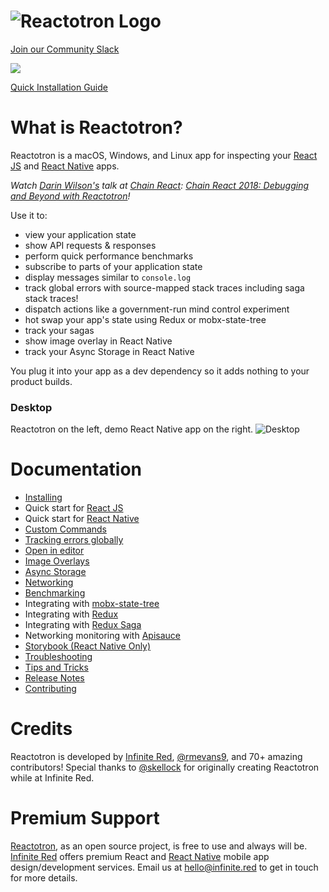# ![Reactotron Logo](./docs/images/readme/Reactotron-128.png)

[Join our Community Slack](http://community.infinite.red/)

<a href="https://reactnative.cc" target="_blank"><img src="https://img.shields.io/badge/React%20Native%20Newsletter-Featured-blueviolet"></a>

[Quick Installation Guide](./docs/installing.md)

# What is Reactotron?

Reactotron is a macOS, Windows, and Linux app for inspecting your [React JS](https://facebook.github.io/react/) and [React Native](https://facebook.github.io/react-native/) apps.

_Watch [Darin Wilson's](https://github.com/darinwilson) talk at [Chain React](https://infinite.red/ChainReactConf): [Chain React 2018: Debugging and Beyond with Reactotron](https://www.youtube.com/watch?v=UiPo9A9k7xc)!_

Use it to:

- view your application state
- show API requests & responses
- perform quick performance benchmarks
- subscribe to parts of your application state
- display messages similar to `console.log`
- track global errors with source-mapped stack traces including saga stack traces!
- dispatch actions like a government-run mind control experiment
- hot swap your app's state using Redux or mobx-state-tree
- track your sagas
- show image overlay in React Native
- track your Async Storage in React Native

You plug it into your app as a dev dependency so it adds nothing to your product builds.

### Desktop

Reactotron on the left, demo React Native app on the right.
![Desktop](./docs/images/readme/reactotron-demo-app.gif)

# Documentation

- [Installing](./docs/installing.md)
- Quick start for [React JS](./docs/quick-start-react-js.md)
- Quick start for [React Native](./docs/quick-start-react-native.md)
- [Custom Commands](./docs/custom-commands.md)
- [Tracking errors globally](./docs/plugin-track-global-errors.md)
- [Open in editor](./docs/plugin-open-in-editor.md)
- [Image Overlays](./docs/plugin-overlay.md)
- [Async Storage](./docs/plugin-async-storage.md)
- [Networking](./docs/plugin-networking.md)
- [Benchmarking](./docs/plugin-benchmark.md)
- Integrating with [mobx-state-tree](./docs/plugin-mst.md)
- Integrating with [Redux](./docs/plugin-redux.md)
- Integrating with [Redux Saga](./docs/plugin-redux-saga.md)
- Networking monitoring with [Apisauce](./docs/plugin-apisauce.md)
- [Storybook (React Native Only)](./docs/plugin-storybook.md)
- [Troubleshooting](./docs/troubleshooting.md)
- [Tips and Tricks](./docs/tips.md)
- [Release Notes](https://github.com/reactotron/reactotron/releases)
- [Contributing](./docs/contributing.md)

# Credits

Reactotron is developed by [Infinite Red](https://infinite.red), [@rmevans9](https://github.com/rmevans9), and 70+ amazing contributors! Special thanks to [@skellock](https://github.com/skellock) for originally creating Reactotron while at Infinite Red.

# Premium Support

[Reactotron](https://infinite.red/reactotron), as an open source project, is free to use and always will be. [Infinite Red](https://infinite.red/) offers premium React and [React Native](https://infinite.red/react-native) mobile app design/development services. Email us at [hello@infinite.red](mailto:hello@infinite.red) to get in touch for more details.
